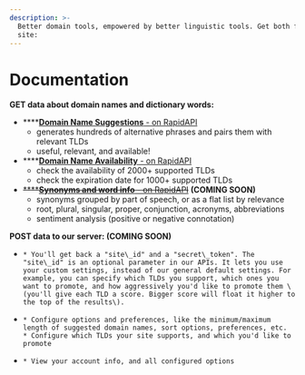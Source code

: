 ```yaml
---
description: >-
  Better domain tools, empowered by better linguistic tools. Get both for your
  site:
---
```


# Documentation

**GET data about domain names and dictionary words:**

* \*\*\*\*[**Domain Name Suggestions** - on RapidAPI](https://rapidapi.com/nlp-studio/api/domain-name-search1)
  * generates hundreds of alternative phrases and pairs them with relevant TLDs
  * useful, relevant, and available!
* \*\*\*\*[**Domain Name Availability** - on RapidAPI](https://rapidapi.com/nlp-studio/api/domain-name-search1)
  * check the availability of 2000+ supported TLDs
  * check the expiration date for 1000+ supported TLDs
* ~~\*\*\*\*~~[~~**Synonyms and word info** - on RapidAPI~~](https://rapidapi.com/nlp-studio/api/nlp-thesaurus1) **\(COMING SOON\)**
  * synonyms grouped by part of speech, or as a flat list by relevance
  * root, plural, singular, proper, conjunction, acronyms, abbreviations
  * sentiment analysis \(positive or negative connotation\)

**POST data to our server: \(COMING SOON\)**

* ~~~~[~~Create an account~~](account.md#create-a-new-account)~~~~
  * You'll get back a "site\_id" and a "secret\_token". The "site\_id" is an optional parameter in our APIs. It lets you use your custom settings, instead of our general default settings. For example, you can specify which TLDs you support, which ones you want to promote, and how aggressively you'd like to promote them \(you'll give each TLD a score. Bigger score will float it higher to the top of the results\).
* ~~~~[~~Set options~~](account.md#options)~~~~
  * Configure options and preferences, like the minimum/maximum length of suggested domain names, sort options, preferences, etc.
  * Configure which TLDs your site supports, and which you'd like to promote
* ~~~~[~~View what options you have set~~](account.md#account-info-options)~~~~
  * View your account info, and all configured options





